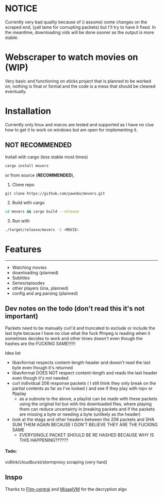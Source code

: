 # NOTICE 
Currently very bad quality because of (i assume) some changes on the scraped end, (yall lame for corrupting packets) but I'll try to have it fixed. In the meantime, downloading vids will be done sooner as the output is more stable. 



# Webscraper to watch movies on (WIP)
Very basic and functioning on sticks project that is planned to be worked on, nothing is final or formal and the code is a mess that should be cleaned eventually.

# Installation
Currently only linux and macos are tested and supported as I have no clue how to get it to work on windows but am open for implementing it.

## NOT RECOMMENDED 

Install with cargo (less stable most times)
```bash
cargo install movers
```
or from source (**RECOMMENDED**),  
1. Clone repo
```bash
git clone https://github.com/yawnbo/movers.git
```
2. Build with cargo
```bash
cd movers && cargo build --release
```
3. Run with 
```bash
./target/release/movers -S <MOVIE>
```

# Features
---
- Watching movies
- downloading (planned)
- Subtitles
- Series/episodes
- other players (iina, planned)
- config and arg parsing (planned)

## Dev notes on the todo (don't read this it's not important)
Packets need to be manually curl'd and truncated to exclude or include the last byte because I have no clue what the fuck ffmpeg is reading when it sometimes decides to work and other times doesn't even though the hashes are the FUCKING SAME!!!!!! 

Idea list
- libavformat respects content-length header and doesn't read the last byte even though it's returned
- libavformat DOES NOT respect content-length and reads the last header even though it's not needed
- curl individual 206 response packets ( I still think they only break on the partial contents as far as I've looked ) and see if they play with mpv or ffpplay
    - as a subnote to the above, a playlist can be made with these packets using the original list but with the downloaded files, where playing them can reduce uncertainty in breaking packets and if the packets are missing a byte or needing a byte (unlikely as the header)
- look at the etags and other headers between the 206 packets and SHA SUM THEM AGAIN BECAUSE I DON'T BELIEVE THEY ARE THE FUCKING SAME
    - EVERYSINGLE PACKET SHOULD BE RE HASHED BECAUSE WHY IS THIS HAPPENING?????? 

#### Todo:
vidlink/cloudburst/stormproxy scraping (very hard)
## Inspo
Thanks to [Film-central](https://github.com/JDALab/film-central) and [MisaelVM](https://github.com/MisaelVM) for the decryption algo
